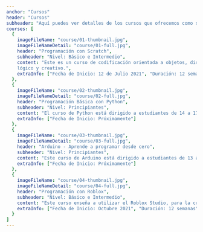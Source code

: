 ```yaml
---
anchor: "Cursos"
header: "Cursos"
subheader: "Aquí puedes ver detalles de los cursos que ofrecemos como su contenido, duración y fecha de inicio."
courses: [
  {
    imageFileName: "course/01-thumbnail.jpg",
    imageFileNameDetail: "course/01-full.jpg",
    header: "Programación con Scratch",
    subheader: "Nivel: Básico e Intermedio",
    content: "Este es un curso de codificación orientada a objetos, dirigido a chicos de 10 a 14 años y diseñado para mejorar sus habilidades de resolución de problemas y fomentar el pensamiento
    lógico y creativo.",
    extraInfo: ["Fecha de Inicio: 12 de Julio 2021", "Duración: 12 semanas", "Inversión: 100 soles al mes (4 semanas)"]
  },
  {
    imageFileName: "course/02-thumbnail.jpg",
    imageFileNameDetail: "course/02-full.jpg",
    header: "Programación Básica con Python",
    subheader: "Nivel: Principiantes",
    content: "El curso de Python está dirigido a estudiantes de 14 a 17 años que deseen aprender este lenguaje de programación desde cero hasta nivel intermedio, a través de la realización de ejercicios prácticos, así como su conceptualización teórica. Descubre qué es un algoritmo, y cómo se construye uno. Domina las variables, funciones, estructuras de datos, los condicionales y ciclos.",
    extraInfo: ["Fecha de Inicio: Próximamente"]
  },
  {
    imageFileName: "course/03-thumbnail.jpg",
    imageFileNameDetail: "course/03-full.jpg",
    header: "Arduino - Aprende a programar desde cero",
    subheader: "Nivel: Principiantes",
    content: "Este curso de Arduino está dirigido a estudiantes de 13 a 17 años que deseen aprender todo lo referente a electrónica,, ingenieros, diseñadores, arquitectos o cualquier persona interesada en el tema. Aquí conocerás todo lo referente a electrónica, robótica y programación de un arduino desde cero, además aprenderás las características y funciones generales de un arduino, desarrollando proyectos de su elección desde cero.",
    extraInfo: ["Fecha de Inicio: Próximamente"]
  },
  {
    imageFileName: "course/04-thumbnail.jpg",
    imageFileNameDetail: "course/04-full.jpg",
    header: "Programación con Roblox",
    subheader: "Nivel: Básico e Intermedio",
    content: "Este curso enseña a utilizar el Roblox Studio, para la creación de escenarios y programación de los diferentes juegos, para ello hacemos uso del lenguaje de programación Lua. Dirigido a chicos de 10 a 14 años.",
    extraInfo: ["Fecha de Inicio: Octubre 2021", "Duración: 12 semanas", "Inversión: 100 soles al mes (4 semanas)"]
  }
]
---
```

